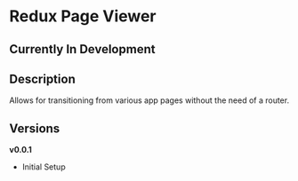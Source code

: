 # Redux Page Viewer
## Currently In Development
## Description
Allows for transitioning from various app pages without the need of a router.
## Versions
**v0.0.1**
- Initial Setup
